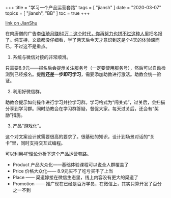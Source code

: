 +++
title = "学习一个产品运营套路"
tags = [
    "jiansh"
]
date = "2020-03-07"
topics = [
    "jiansh",
    "BB"
]
toc = true
+++



[link on JianShu](https://www.jianshu.com/p/07f49e9d928b)

在肉唐僧的广告[李佳琦月赚80万：这个时代，你再努力也拼不过这种人](https://mp.weixin.qq.com/s/5GiU9yiGAHcuITyBF-qdog)里把名报了。纯支持，文章都没仔细看，学了两天后今天才意识到这是个4天的体验课而已，不过这不是重点。

1. 系统与微信对接的非常顺滑。

只需要8.9元——报名后会提示关注服务号（一定要使用服务号），然后可以自动检测到已经报名。提醒**还差一步即可学习**，需要添加助教进行激活。助教会统一验证。

2. 利用好微信群。

助教会提示如何操作进行学习并拉学习群。学习格式为“闯关式”，过关后，会扫描分享到学习群。同时助教会在学习群答疑，督促大家。每天过关后，还会有“奖励”措施。

3. 产品“游戏化”。

这个对文案设计就需要很高的要求了。很基础的知识，设计到场景对话的“关卡”里，同时支持交互式编程。

可以利用[4P理论](https://mp.weixin.qq.com/s/7je9kwgzroIrFkuna7ug9g)分析下这个产品运营套路。

- Product 产品大众化——基础体验课程可以说全人群覆盖了
- Price 价格大众化—— 8.9元买不了吃亏买不了上当
- Place —— 渠道嫁接在微信生态里，线上内容没有更大的渠道了
- Promotion —— 推广现在已经是百万学员，在微信上，其实只算开发了百分之一不到
